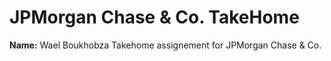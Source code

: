# JPMorgan Chase & Co. TakeHome
**Name:** Wael Boukhobza
Takehome assignement for JPMorgan Chase & Co.
